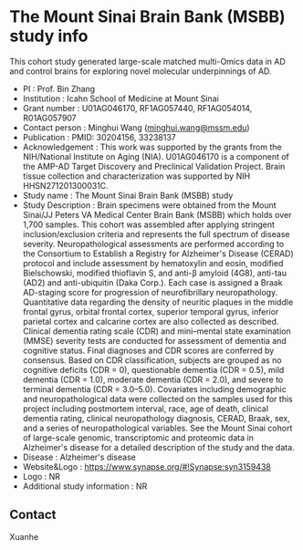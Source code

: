 # The Mount Sinai Brain Bank (MSBB) study info

This cohort study generated large-scale matched multi-Omics data in AD and control brains for exploring novel molecular underpinnings of AD.

- PI : Prof. Bin Zhang
- Institution : Icahn School of Medicine at Mount Sinai
- Grant number : U01AG046170, RF1AG057440, RF1AG054014, R01AG057907
- Contact person : Minghui Wang (minghui.wang@mssm.edu)
- Publication : PMID: 30204156, 33238137
- Acknowledgement : This work was supported by the grants from the NIH/National Institute on Aging (NIA). U01AG046170 is a component of the AMP-AD Target Discovery and Preclinical Validation Project. Brain tissue collection and characterization was supported by NIH HHSN271201300031C.
- Study name : The Mount Sinai Brain Bank (MSBB) study
- Study Description : Brain specimens were obtained from the Mount Sinai/JJ Peters VA Medical Center Brain Bank (MSBB) which holds over 1,700 samples. This cohort was assembled after applying stringent inclusion/exclusion criteria and represents the full spectrum of disease severity. Neuropathological assessments are performed according to the Consortium to Establish a Registry for Alzheimer's Disease (CERAD) protocol and include assessment by hematoxylin and eosin, modified Bielschowski, modified thioflavin S, and anti-β amyloid (4G8), anti-tau (AD2) and anti-ubiquitin (Daka Corp.). Each case is assigned a Braak AD-staging score for progression of neurofibrillary neuropathology. Quantitative data regarding the density of neuritic plaques in the middle frontal gyrus, orbital frontal cortex, superior temporal gyrus, inferior parietal cortex and calcarine cortex are also collected as described. Clinical dementia rating scale (CDR) and mini–mental state examination (MMSE) severity tests are conducted for assessment of dementia and cognitive status. Final diagnoses and CDR scores are conferred by consensus. Based on CDR classification, subjects are grouped as no cognitive deficits (CDR = 0), questionable dementia (CDR = 0.5), mild dementia (CDR = 1.0), moderate dementia (CDR = 2.0), and severe to terminal dementia (CDR = 3.0–5.0). Covariates including demographic and neuropathological data were collected on the samples used for this project including postmortem interval, race, age of death, clinical dementia rating, clinical neuropathology diagnosis, CERAD, Braak, sex, and a series of neuropathological variables. See the Mount Sinai cohort of large-scale genomic, transcriptomic and proteomic data in Alzheimer's disease for a detailed description of the study and the data.
- Disease : Alzheimer's disease
- Website&Logo : https://www.synapse.org/#!Synapse:syn3159438
- Logo : NR
- Additional study information : NR


## Contact 

Xuanhe